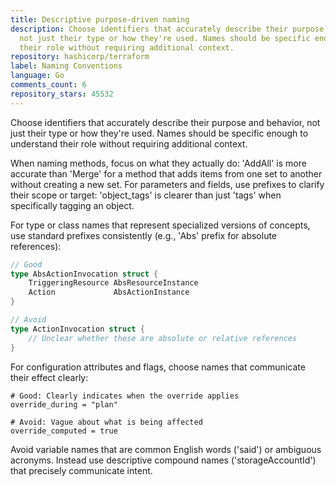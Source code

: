```yaml
---
title: Descriptive purpose-driven naming
description: Choose identifiers that accurately describe their purpose and behavior,
  not just their type or how they're used. Names should be specific enough to understand
  their role without requiring additional context.
repository: hashicorp/terraform
label: Naming Conventions
language: Go
comments_count: 6
repository_stars: 45532
---
```


Choose identifiers that accurately describe their purpose and behavior, not just their type or how they're used. Names should be specific enough to understand their role without requiring additional context.

When naming methods, focus on what they actually do: 'AddAll' is more accurate than 'Merge' for a method that adds items from one set to another without creating a new set. For parameters and fields, use prefixes to clarify their scope or target: 'object_tags' is clearer than just 'tags' when specifically tagging an object.

For type or class names that represent specialized versions of concepts, use standard prefixes consistently (e.g., 'Abs' prefix for absolute references):

```go
// Good
type AbsActionInvocation struct {
    TriggeringResource AbsResourceInstance
    Action             AbsActionInstance
}

// Avoid
type ActionInvocation struct { 
    // Unclear whether these are absolute or relative references
}
```

For configuration attributes and flags, choose names that communicate their effect clearly:

```hcl
# Good: Clearly indicates when the override applies
override_during = "plan"

# Avoid: Vague about what is being affected
override_computed = true
```

Avoid variable names that are common English words ('said') or ambiguous acronyms. Instead use descriptive compound names ('storageAccountId') that precisely communicate intent.